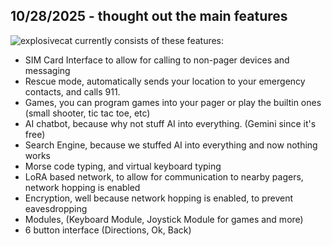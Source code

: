 <!--
  ===================    !!READ THIS NOTICE!!   ====================
  DO NOT edit this file manually. Your changes WILL BE OVERWRITTEN!
  This journal is auto generated and updated by Hack Club Blueprint.
  To edit this file, please edit your journal entries on Blueprint.
  ==================================================================
-->

## 10/28/2025 - thought out the main features  

![explosivecat](https://blueprint.hackclub.com/user-attachments/blobs/proxy/eyJfcmFpbHMiOnsiZGF0YSI6NjE5NiwicHVyIjoiYmxvYl9pZCJ9fQ==--b62d2de114c81411ba98933ecdbaabfbb3683907/explosivecat.png)
currently consists of these features:

- SIM Card Interface to allow for calling to non-pager devices and messaging
- Rescue mode, automatically sends your location to your emergency contacts, and calls 911.
- Games, you can program games into your pager or play the builtin ones (small shooter, tic tac toe, etc)
- AI chatbot, because why not stuff AI into everything. (Gemini since it's free)
- Search Engine, because we stuffed AI into everything and now nothing works
- Morse code typing, and virtual keyboard typing 
- LoRA based network, to allow for communication to nearby pagers, network hopping is enabled
- Encryption, well because network hopping is enabled, to prevent eavesdropping
- Modules, (Keyboard Module, Joystick Module for games and more)
- 6 button interface (Directions, Ok, Back)
 
  

